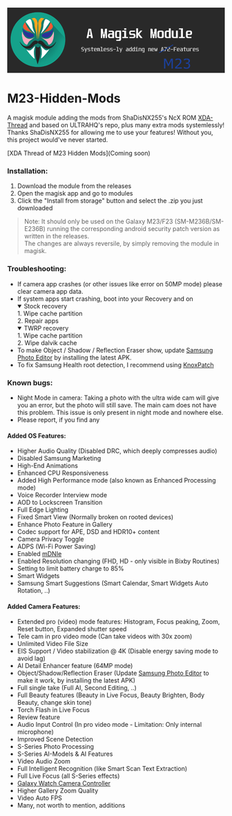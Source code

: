 ![m23banner](https://github.com/Aflaungos/A72-Hidden-Mods/blob/main/131203435-a38477ea-4984-4994-be2b-3b317735251a.png)
# M23-Hidden-Mods
A magisk module adding the mods from ShaDisNX255's NcX ROM [XDA-Thread](https://forum.xda-developers.com/t/samsung-galaxy-a71-working-mods.4173295/)  and based on ULTRAHQ's repo, plus many extra mods systemlessly!<br/>
Thanks ShaDisNX255 for allowing me to use your features! Without you, this project would've never started.

[XDA Thread of M23 Hidden Mods](Coming soon)

### Installation:
1. Download the module from the releases
2. Open the magisk app and go to modules
3. Click the "Install from storage" button and select the .zip you just downloaded 

> Note: It should only be used on the Galaxy M23/F23 (SM-M236B/SM-E236B) running the corresponding android security patch version as written in the releases. <br/>The changes are always reversile, by simply removing the module in magisk.

### Troubleshooting:
- If camera app crashes (or other issues like error on 50MP mode) please clear camera app data.
- If system apps start crashing, boot into your Recovery and on
  <details open>
  <summary>Stock recovery</summary>
  1. Wipe cache partition</br>2. Repair apps
  </details>
  <details open>
  <summary>TWRP recovery</summary>
  1. Wipe cache partition</br>2. Wipe dalvik cache
  </details>
- To make Object / Shadow / Reflection Eraser show, update [Samsung Photo Editor](https://www.apkmirror.com/apk/samsung-electronics-co-ltd/samsung-photo-editor/) by installing the latest APK.
- To fix Samsung Health root detection, I recommend using [KnoxPatch](https://github.com/BlackMesa123/KnoxPatch/releases)

### Known bugs:
- Night Mode in camera: Taking a photo with the ultra wide cam will give you an error, but the photo will still save. The main cam does not have this problem. This issue is only present in night mode and nowhere else.
- Please report, if you find any

#### Added OS Features:
- Higher Audio Quality (Disabled DRC, which deeply compresses audio)
- Disabled Samsung Marketing
- High-End Animations
- Enhanced CPU Responsiveness
- Added High Performance mode (also known as Enhanced Processing mode)
- Voice Recorder Interview mode
- AOD to Lockscreen Transition
- Full Edge Lighting
- Fixed Smart View (Normally broken on rooted devices)
- Enhance Photo Feature in Gallery
- Codec support for APE, DSD and HDR10+ content
- Camera Privacy Toggle
- ADPS (Wi-Fi Power Saving)
- Enabled [mDNIe](https://www.samsung.com/global/galaxy/what-is/mdnie/)
- Enabled Resolution changing (FHD, HD - only visible in Bixby Routines)
- Setting to limit battery charge to 85%
- Smart Widgets
- Samsung Smart Suggestions (Smart Calendar, Smart Widgets Auto Rotation, ..)


#### Added Camera Features:
- Extended pro (video) mode features: Histogram, Focus peaking, Zoom, Reset button, Expanded shutter speed
- Tele cam in pro video mode (Can take videos with 30x zoom)
- Unlimited Video File Size
- EIS Support / Video stabilization @ 4K (Disable energy saving mode to avoid lag)
- AI Detail Enhancer feature (64MP mode)
- Object/Shadow/Reflection Eraser (Update [Samsung Photo Editor](https://www.apkmirror.com/apk/samsung-electronics-co-ltd/samsung-photo-editor/) to make it work, by installing the latest APK)
- Full single take (Full AI, Second Editing, ..)
- Full Beauty features (Beauty in Live Focus, Beauty Brighten, Body Beauty, change skin tone)
- Torch Flash in Live Focus
- Review feature
- Audio Input Control (In pro video mode - Limitation: Only internal microphone)
- Improved Scene Detection
- S-Series Photo Processing
- S-Series AI-Models & AI Features
- Video Audio Zoom
- Full Intelligent Recognition (like Smart Scan Text Extraction)
- Full Live Focus (all S-Series effects)
- [Galaxy Watch Camera Controller](https://www.samsung.com/us/support/answer/ANS00084676/)
- Higher Gallery Zoom Quality
- Video Auto FPS
- Many, not worth to mention, additions
